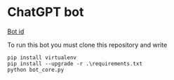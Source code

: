 # ChatGPT bot

[Bot id](https://t.me/GPT_YandLms_bot)

To run this bot you must clone this repository and write
```shell
pip install virtualenv
pip install --upgrade -r .\requirements.txt
python bot_core.py
```
